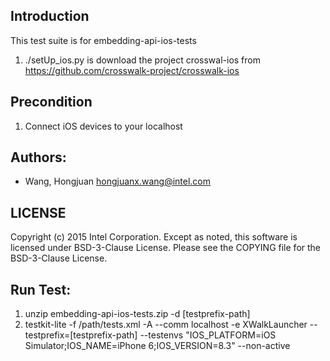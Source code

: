 ## Introduction

This test suite is for embedding-api-ios-tests
1. ./setUp_ios.py is download the project crosswal-ios from https://github.com/crosswalk-project/crosswalk-ios

## Precondition

1. Connect iOS devices to your localhost

## Authors:

* Wang, Hongjuan <hongjuanx.wang@intel.com>

## LICENSE

Copyright (c) 2015 Intel Corporation.
Except as noted, this software is licensed under BSD-3-Clause License.
Please see the COPYING file for the BSD-3-Clause License.

## Run Test:
1. unzip embedding-api-ios-tests<version>.zip -d [testprefix-path]
2. testkit-lite -f /path/tests.xml -A --comm localhost -e XWalkLauncher --testprefix=[testprefix-path]
--testenvs "IOS_PLATFORM=iOS Simulator;IOS_NAME=iPhone 6;IOS_VERSION=8.3" --non-active


